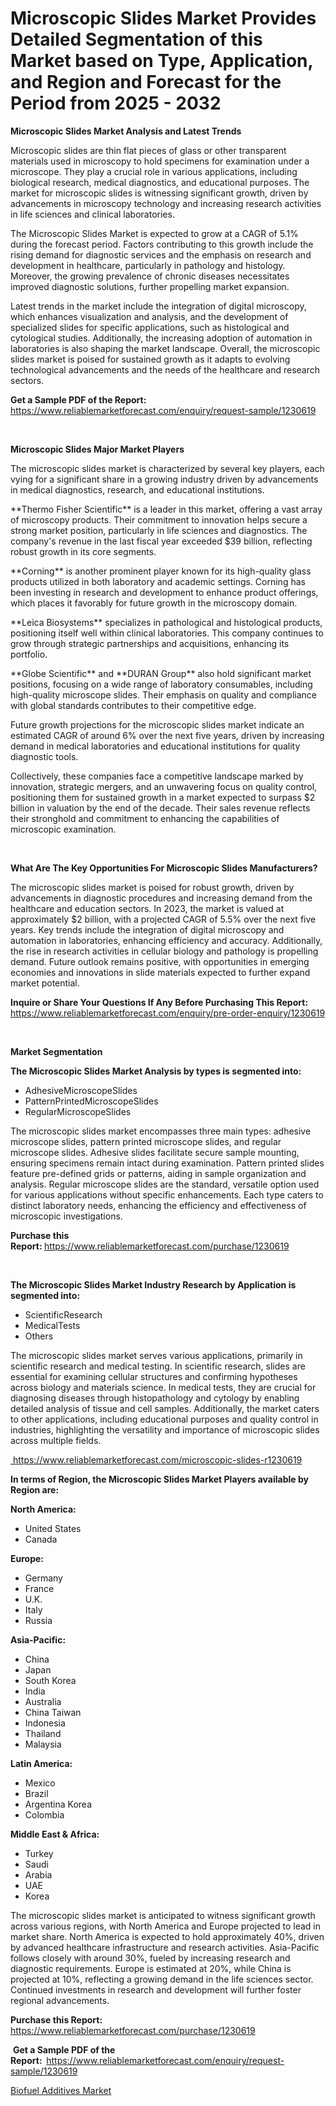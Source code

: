 <p><h1>Microscopic Slides Market Provides Detailed Segmentation of this Market based on Type, Application, and Region and Forecast for the Period from 2025 - 2032</h1></p><p><strong>Microscopic Slides Market Analysis and Latest Trends</strong></p>
<p><p>Microscopic slides are thin flat pieces of glass or other transparent materials used in microscopy to hold specimens for examination under a microscope. They play a crucial role in various applications, including biological research, medical diagnostics, and educational purposes. The market for microscopic slides is witnessing significant growth, driven by advancements in microscopy technology and increasing research activities in life sciences and clinical laboratories. </p><p>The Microscopic Slides Market is expected to grow at a CAGR of 5.1% during the forecast period. Factors contributing to this growth include the rising demand for diagnostic services and the emphasis on research and development in healthcare, particularly in pathology and histology. Moreover, the growing prevalence of chronic diseases necessitates improved diagnostic solutions, further propelling market expansion. </p><p>Latest trends in the market include the integration of digital microscopy, which enhances visualization and analysis, and the development of specialized slides for specific applications, such as histological and cytological studies. Additionally, the increasing adoption of automation in laboratories is also shaping the market landscape. Overall, the microscopic slides market is poised for sustained growth as it adapts to evolving technological advancements and the needs of the healthcare and research sectors.</p></p>
<p><strong>Get a Sample PDF of the Report:&nbsp;</strong> <a href="https://www.reliablemarketforecast.com/enquiry/request-sample/1230619?utm_campaign=2724&utm_medium=2&utm_source=Github&utm_content=ia&utm_term=31032025&utm_id=microscopic-slides">https://www.reliablemarketforecast.com/enquiry/request-sample/1230619</a></p>
<p>&nbsp;</p>
<p><strong>Microscopic Slides Major Market Players</strong></p>
<p><p>The microscopic slides market is characterized by several key players, each vying for a significant share in a growing industry driven by advancements in medical diagnostics, research, and educational institutions. </p><p>**Thermo Fisher Scientific** is a leader in this market, offering a vast array of microscopy products. Their commitment to innovation helps secure a strong market position, particularly in life sciences and diagnostics. The company's revenue in the last fiscal year exceeded $39 billion, reflecting robust growth in its core segments.</p><p>**Corning** is another prominent player known for its high-quality glass products utilized in both laboratory and academic settings. Corning has been investing in research and development to enhance product offerings, which places it favorably for future growth in the microscopy domain.</p><p>**Leica Biosystems** specializes in pathological and histological products, positioning itself well within clinical laboratories. This company continues to grow through strategic partnerships and acquisitions, enhancing its portfolio. </p><p>**Globe Scientific** and **DURAN Group** also hold significant market positions, focusing on a wide range of laboratory consumables, including high-quality microscope slides. Their emphasis on quality and compliance with global standards contributes to their competitive edge.</p><p>Future growth projections for the microscopic slides market indicate an estimated CAGR of around 6% over the next five years, driven by increasing demand in medical laboratories and educational institutions for quality diagnostic tools. </p><p>Collectively, these companies face a competitive landscape marked by innovation, strategic mergers, and an unwavering focus on quality control, positioning them for sustained growth in a market expected to surpass $2 billion in valuation by the end of the decade. Their sales revenue reflects their stronghold and commitment to enhancing the capabilities of microscopic examination.</p></p>
<p>&nbsp;</p>
<p><strong>What Are The Key Opportunities For Microscopic Slides Manufacturers?</strong></p>
<p><p>The microscopic slides market is poised for robust growth, driven by advancements in diagnostic procedures and increasing demand from the healthcare and education sectors. In 2023, the market is valued at approximately $2 billion, with a projected CAGR of 5.5% over the next five years. Key trends include the integration of digital microscopy and automation in laboratories, enhancing efficiency and accuracy. Additionally, the rise in research activities in cellular biology and pathology is propelling demand. Future outlook remains positive, with opportunities in emerging economies and innovations in slide materials expected to further expand market potential.</p></p>
<p><strong>Inquire or Share Your Questions If Any Before Purchasing This Report:</strong> <a href="https://www.reliablemarketforecast.com/enquiry/pre-order-enquiry/1230619?utm_campaign=2724&utm_medium=2&utm_source=Github&utm_content=ia&utm_term=31032025&utm_id=microscopic-slides">https://www.reliablemarketforecast.com/enquiry/pre-order-enquiry/1230619</a></p>
<p>&nbsp;</p>
<p><strong>Market Segmentation</strong></p>
<p><strong>The Microscopic Slides Market Analysis by types is segmented into:</strong></p>
<p><ul><li>AdhesiveMicroscopeSlides</li><li>PatternPrintedMicroscopeSlides</li><li>RegularMicroscopeSlides</li></ul></p>
<p><p>The microscopic slides market encompasses three main types: adhesive microscope slides, pattern printed microscope slides, and regular microscope slides. Adhesive slides facilitate secure sample mounting, ensuring specimens remain intact during examination. Pattern printed slides feature pre-defined grids or patterns, aiding in sample organization and analysis. Regular microscope slides are the standard, versatile option used for various applications without specific enhancements. Each type caters to distinct laboratory needs, enhancing the efficiency and effectiveness of microscopic investigations.</p></p>
<p><strong>Purchase this Report:&nbsp;</strong><a href="https://www.reliablemarketforecast.com/purchase/1230619?utm_campaign=2724&utm_medium=2&utm_source=Github&utm_content=ia&utm_term=31032025&utm_id=microscopic-slides">https://www.reliablemarketforecast.com/purchase/1230619</a></p>
<p>&nbsp;</p>
<p><strong>The Microscopic Slides Market Industry Research by Application is segmented into:</strong></p>
<p><ul><li>ScientificResearch</li><li>MedicalTests</li><li>Others</li></ul></p>
<p><p>The microscopic slides market serves various applications, primarily in scientific research and medical testing. In scientific research, slides are essential for examining cellular structures and confirming hypotheses across biology and materials science. In medical tests, they are crucial for diagnosing diseases through histopathology and cytology by enabling detailed analysis of tissue and cell samples. Additionally, the market caters to other applications, including educational purposes and quality control in industries, highlighting the versatility and importance of microscopic slides across multiple fields.</p></p>
<p><a href="https://www.reliablemarketforecast.com/microscopic-slides-r1230619?utm_campaign=2724&utm_medium=2&utm_source=Github&utm_content=ia&utm_term=31032025&utm_id=microscopic-slides">&nbsp;https://www.reliablemarketforecast.com/microscopic-slides-r1230619</a></p>
<p><strong>In terms of Region, the Microscopic Slides Market Players available by Region are:</strong></p>
<p>
    <p> <strong> North America: </strong>
        <ul>
            <li>United States</li>
            <li>Canada</li>
        </ul>
        </p> 
    <p> <strong> Europe: </strong>
        <ul>
            <li>Germany</li>
            <li>France</li>
            <li>U.K.</li>
            <li>Italy</li>
            <li>Russia</li>
        </ul>
        </p> 
    <p> <strong> Asia-Pacific: </strong>
        <ul>
            <li>China</li>
            <li>Japan</li>
            <li>South Korea</li>
            <li>India</li>
            <li>Australia</li>
            <li>China Taiwan</li>
            <li>Indonesia</li>
            <li>Thailand</li>
            <li>Malaysia</li>
        </ul>
        </p> 
    <p> <strong> Latin America: </strong>
        <ul>
            <li>Mexico</li>
            <li>Brazil</li>
            <li>Argentina Korea</li>
            <li>Colombia</li>
        </ul>
        </p> 
    <p> <strong> Middle East & Africa: </strong>
        <ul>
            <li>Turkey</li>
            <li>Saudi</li>
            <li>Arabia</li>
            <li>UAE</li>
            <li>Korea</li>
        </ul>
    </p>
    </p>
<p><p>The microscopic slides market is anticipated to witness significant growth across various regions, with North America and Europe projected to lead in market share. North America is expected to hold approximately 40%, driven by advanced healthcare infrastructure and research activities. Asia-Pacific follows closely with around 30%, fueled by increasing research and diagnostic requirements. Europe is estimated at 20%, while China is projected at 10%, reflecting a growing demand in the life sciences sector. Continued investments in research and development will further foster regional advancements.</p></p>
<p><strong>Purchase this Report: </strong><a href="https://www.reliablemarketforecast.com/purchase/1230619?utm_campaign=2724&utm_medium=2&utm_source=Github&utm_content=ia&utm_term=31032025&utm_id=microscopic-slides">https://www.reliablemarketforecast.com/purchase/1230619</a></p>
<p>&nbsp;<strong>Get a Sample PDF of the Report:&nbsp;&nbsp;</strong><a href="https://www.reliablemarketforecast.com/enquiry/request-sample/1230619?utm_campaign=2724&utm_medium=2&utm_source=Github&utm_content=ia&utm_term=31032025&utm_id=microscopic-slides">https://www.reliablemarketforecast.com/enquiry/request-sample/1230619</a></p>
<p><strong></strong></p>
<p><p><a href="https://github.com/tselahiara/Market-Research-Report-List-1/blob/main/biofuel-additives-market.md?utm_campaign=2724&utm_medium=2&utm_source=Github&utm_content=ia&utm_term=31032025&utm_id=microscopic-slides">Biofuel Additives Market</a></p></p>
